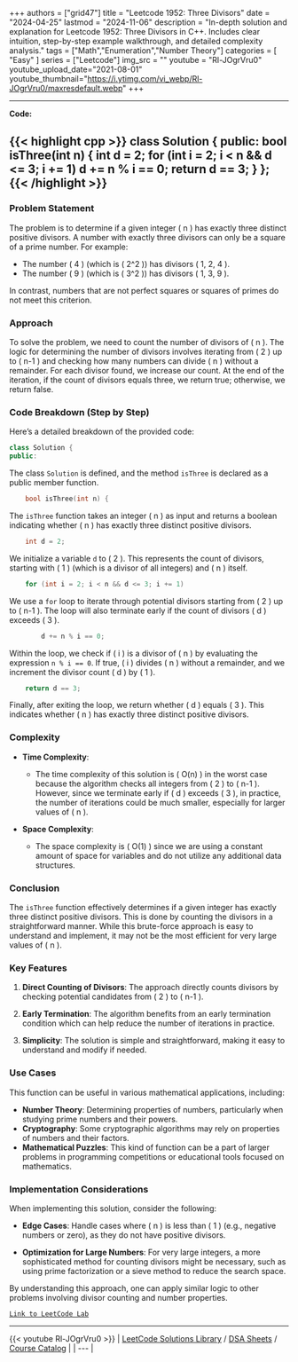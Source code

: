 
+++
authors = ["grid47"]
title = "Leetcode 1952: Three Divisors"
date = "2024-04-25"
lastmod = "2024-11-06"
description = "In-depth solution and explanation for Leetcode 1952: Three Divisors in C++. Includes clear intuition, step-by-step example walkthrough, and detailed complexity analysis."
tags = ["Math","Enumeration","Number Theory"]
categories = [
    "Easy"
]
series = ["Leetcode"]
img_src = ""
youtube = "Rl-JOgrVru0"
youtube_upload_date="2021-08-01"
youtube_thumbnail="https://i.ytimg.com/vi_webp/Rl-JOgrVru0/maxresdefault.webp"
+++



---
**Code:**

{{< highlight cpp >}}
class Solution {
public:
    bool isThree(int n) {
    int d = 2;
    for (int i = 2; i < n && d <= 3; i += 1)
        d += n % i == 0;
    return d == 3;
}
};
{{< /highlight >}}
---

### Problem Statement

The problem is to determine if a given integer \( n \) has exactly three distinct positive divisors. A number with exactly three divisors can only be a square of a prime number. For example:
- The number \( 4 \) (which is \( 2^2 \)) has divisors \( 1, 2, 4 \).
- The number \( 9 \) (which is \( 3^2 \)) has divisors \( 1, 3, 9 \).

In contrast, numbers that are not perfect squares or squares of primes do not meet this criterion. 

### Approach

To solve the problem, we need to count the number of divisors of \( n \). The logic for determining the number of divisors involves iterating from \( 2 \) up to \( n-1 \) and checking how many numbers can divide \( n \) without a remainder. For each divisor found, we increase our count. At the end of the iteration, if the count of divisors equals three, we return true; otherwise, we return false.

### Code Breakdown (Step by Step)

Here’s a detailed breakdown of the provided code:

```cpp
class Solution {
public:
```
The class `Solution` is defined, and the method `isThree` is declared as a public member function.

```cpp
    bool isThree(int n) {
```
The `isThree` function takes an integer \( n \) as input and returns a boolean indicating whether \( n \) has exactly three distinct positive divisors.

```cpp
    int d = 2;
```
We initialize a variable `d` to \( 2 \). This represents the count of divisors, starting with \( 1 \) (which is a divisor of all integers) and \( n \) itself. 

```cpp
    for (int i = 2; i < n && d <= 3; i += 1)
```
We use a `for` loop to iterate through potential divisors starting from \( 2 \) up to \( n-1 \). The loop will also terminate early if the count of divisors \( d \) exceeds \( 3 \).

```cpp
        d += n % i == 0;
```
Within the loop, we check if \( i \) is a divisor of \( n \) by evaluating the expression `n % i == 0`. If true, \( i \) divides \( n \) without a remainder, and we increment the divisor count \( d \) by \( 1 \).

```cpp
    return d == 3;
```
Finally, after exiting the loop, we return whether \( d \) equals \( 3 \). This indicates whether \( n \) has exactly three distinct positive divisors.

### Complexity

- **Time Complexity**: 
  - The time complexity of this solution is \( O(n) \) in the worst case because the algorithm checks all integers from \( 2 \) to \( n-1 \). However, since we terminate early if \( d \) exceeds \( 3 \), in practice, the number of iterations could be much smaller, especially for larger values of \( n \).

- **Space Complexity**: 
  - The space complexity is \( O(1) \) since we are using a constant amount of space for variables and do not utilize any additional data structures.

### Conclusion

The `isThree` function effectively determines if a given integer has exactly three distinct positive divisors. This is done by counting the divisors in a straightforward manner. While this brute-force approach is easy to understand and implement, it may not be the most efficient for very large values of \( n \).

### Key Features

1. **Direct Counting of Divisors**: The approach directly counts divisors by checking potential candidates from \( 2 \) to \( n-1 \).

2. **Early Termination**: The algorithm benefits from an early termination condition which can help reduce the number of iterations in practice.

3. **Simplicity**: The solution is simple and straightforward, making it easy to understand and modify if needed.

### Use Cases

This function can be useful in various mathematical applications, including:
- **Number Theory**: Determining properties of numbers, particularly when studying prime numbers and their powers.
- **Cryptography**: Some cryptographic algorithms may rely on properties of numbers and their factors.
- **Mathematical Puzzles**: This kind of function can be a part of larger problems in programming competitions or educational tools focused on mathematics.

### Implementation Considerations

When implementing this solution, consider the following:

- **Edge Cases**: Handle cases where \( n \) is less than \( 1 \) (e.g., negative numbers or zero), as they do not have positive divisors.

- **Optimization for Large Numbers**: For very large integers, a more sophisticated method for counting divisors might be necessary, such as using prime factorization or a sieve method to reduce the search space.

By understanding this approach, one can apply similar logic to other problems involving divisor counting and number properties.

[`Link to LeetCode Lab`](https://leetcode.com/problems/three-divisors/description/)

---
{{< youtube Rl-JOgrVru0 >}}
| [LeetCode Solutions Library](https://grid47.xyz/leetcode/) / [DSA Sheets](https://grid47.xyz/sheets/) / [Course Catalog](https://grid47.xyz/courses/) |
| --- |
